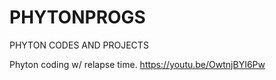 # PHYTONPROGS
PHYTON CODES  AND PROJECTS

Phyton coding w/ relapse time.
https://youtu.be/OwtnjBYI6Pw
